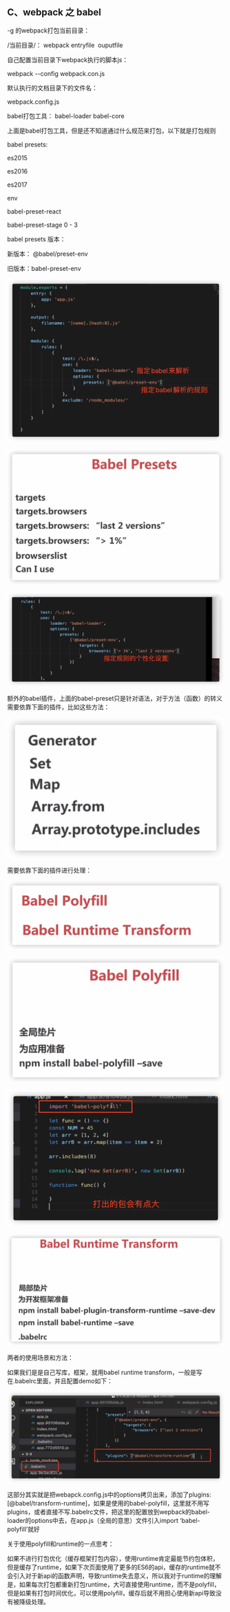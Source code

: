 ## C、webpack 之 babel

\-g 的webpack打包当前目录：

/当前目录/： webpack entryfile  ouputfile

自己配置当前目录下webpack执行的脚本js： 

webpack --config webpack.con.js  

默认执行的文档目录下的文件名：

webpack.config.js

  

babel打包工具： babel-loader babel-core

上面是babel打包工具，但是还不知道通过什么规范来打包，以下就是打包规则  

  

babel presets:

es2015

es2016

es2017

env

babel-preset-react

babel-preset-stage 0 - 3

  

babel presets 版本：

新版本： @babel/preset-env 

旧版本：babel-preset-env

  

![](./3f9dbe6c-0257-438d-a267-a3f86ead78b3.png)  

![](./20b119f9-b071-4b57-97f3-5c210caecde4.png)  

![](./910149b3-97f6-457a-b1cd-6f2e4699ffde.png)  

额外的babel插件，上面的babel-preset只是针对语法，对于方法（函数）的转义需要依靠下面的插件，比如这些方法：

![](./fc48a1b2-0afc-4bd9-941f-cb33237e3ddf.png)  

需要依靠下面的插件进行处理：

![](./dcf63162-e915-48a2-bbe2-8ddb2e244dcc.png)  

![](./68dccc92-2206-4f98-9712-21fd7b5c4197.png)  

![](./e4b8a6c3-c254-4127-bd65-7afa0198aa67.png)  

![](./7ae58447-17be-430b-9efb-3d45c0c7dd23.png)  

两者的使用场景和方法：

如果我们是是自己写库，框架，就用babel runtime transform，一般是写在.babelrc里面，并且配置demo如下：

![](./c2cec417-06f6-4657-989c-c0dce0e9b849.png)  

这部分其实就是把webapck.config.js中的options拷贝出来，添加了plugins:\[@babel/transform-runtime\]，如果是使用的babel-polyfill，这里就不用写plugins，或者直接不写.babelrc文件，把这里的配置放到wepback的babel-loader的options中去，在app.js（全局的意思）文件引入import ‘babel-polyfill’就好

  

关于使用polyfill和runtime的一点思考：

如果不进行打包优化（缓存框架打包内容），使用runtime肯定最能节约包体积，但是缓存了runtime，如果下次页面使用了更多的ES6的api，缓存的runtime就不会引入对于新api的函数声明，导致runtime失去意义，所以我对于runtime的理解是，如果每次打包都重新打包runtime，大可直接使用runtime，而不是polyfill，但是如果有打包时间优化，可以使用polyfill，缓存后就不用担心使用新api导致没有被降级处理。